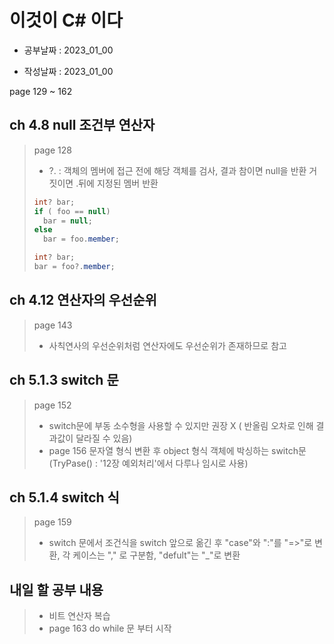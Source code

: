# 이것이 C# 이다

- 공부날짜 : 2023_01_00

- 작성날짜 : 2023_01_00

page 129 ~ 162

## ch 4.8 null 조건부 연산자
> page 128
> 
> * ?. : 객체의 멤버에 접근 전에 해당 객체를 검사, 결과 참이면 null을 반환 거짓이면 .뒤에 지정된 멤버 반환
>
> ```c#
> int? bar;
> if ( foo == null)
>   bar = null;
> else
>   bar = foo.member;
> ```
>
> ```c#
> int? bar;
> bar = foo?.member;
> ```
>
## ch 4.12 연산자의 우선순위
> page 143
> 
> * 사칙연사의 우선순위처럼 연산자에도 우선순위가 존재하므로 참고
>
## ch 5.1.3 switch 문
> page 152
>
> * switch문에 부동 소수형을 사용할 수 있지만 권장 X ( 반올림 오차로 인해 결과값이 달라질 수 있음)
> * page 156 문자열 형식 변환 후 object 형식 객체에 박싱하는 switch문 (TryPase() : '12장 예외처리'에서 다루나 임시로 사용)
> 
## ch 5.1.4 switch 식
> page 159
>
> * switch 문에서 조건식을 switch 앞으로 옮긴 후 "case"와 ":"를 "=>"로 변환, 각 케이스는 "," 로 구분함, "defult"는 "_"로 변환
>
## 내일 할 공부 내용
> * 비트 연산자 복습
> * page 163 do while 문 부터 시작